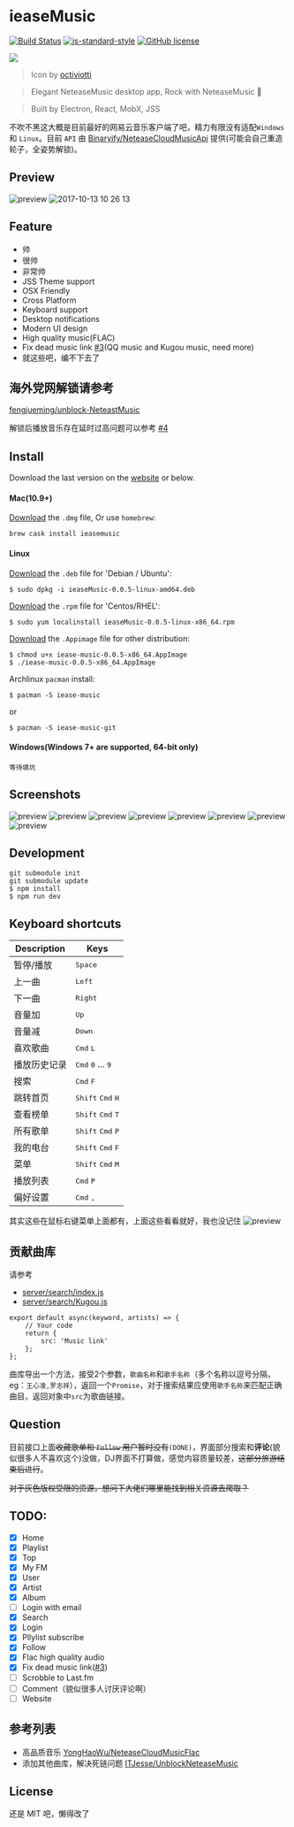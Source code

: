 # ieaseMusic

[![Build Status](https://travis-ci.org/trazyn/ieaseMusic.svg?branch=master)](https://travis-ci.org/trazyn/ieaseMusic)
[![js-standard-style](https://img.shields.io/badge/code%20style-standard-brightgreen.svg)](http://standardjs.com)
[![GitHub license](https://img.shields.io/badge/license-MIT-blue.svg)](https://raw.githubusercontent.com/trazyn/ieaseMusic/master/LICENSE)


<img src="https://github.com/trazyn/ieaseMusic/blob/master/resource/128x128.png" />

> Icon by [octiviotti](https://octiviotti.deviantart.com/)

> Elegant NeteaseMusic desktop app, Rock with NeteaseMusic :metal:

> Built by Electron, React, MobX, JSS


不吹不黑这大概是目前最好的网易云音乐客户端了吧，精力有限没有适配`Windows`和 `Linux`。目前 `API` 由 [Binaryify/NeteaseCloudMusicApi](https://github.com/Binaryify/NeteaseCloudMusicApi) 提供(可能会自己重造轮子，全姿势解锁)。


## Preview

![preview](https://github.com/trazyn/ieaseMusic/blob/master/screenshots/preview.gif)
![2017-10-13 10 26 13](https://user-images.githubusercontent.com/1774898/31527631-3aab6178-b001-11e7-8633-c2cbb7b4af2a.gif)

## Feature
- 帅
- 很帅
- 非常帅
- JSS Theme support
- OSX Friendly
- Cross Platform
- Keyboard support
- Desktop notifications
- Modern UI design
- High quality music(FLAC)
- Fix dead music link [#3](https://github.com/trazyn/ieaseMusic/issues/3)(QQ music and Kugou music, need more)
- 就这些吧，编不下去了

## 海外党网解锁请参考

[fengjueming/unblock-NeteastMusic](https://github.com/fengjueming/unblock-NeteastMusic)

解锁后播放音乐存在延时过高问题可以参考 [#4](https://github.com/trazyn/ieaseMusic/issues/4)

## Install

Download the last version on the [website](https://github.com/trazyn/ieaseMusic/releases/latest) or below.

#### Mac(10.9+)
[Download](https://github.com/trazyn/ieaseMusic/releases/download/v1.0.2/ieaseMusic-1.0.2-mac.dmg) the `.dmg` file, Or use `homebrew`:
```
brew cask install ieasemusic
```

#### Linux

[Download](https://github.com/trazyn/ieaseMusic/releases/download/v1.0.2/ieaseMusic-1.0.2-linux-amd64.deb) the `.deb` file for 'Debian / Ubuntu':
```
$ sudo dpkg -i ieaseMusic-0.0.5-linux-amd64.deb
```

[Download](https://github.com/trazyn/ieaseMusic/releases/download/v1.0.2/ieaseMusic-1.0.2-linux-x86_64.rpm) the `.rpm` file for 'Centos/RHEL':
```
$ sudo yum localinstall ieaseMusic-0.0.5-linux-x86_64.rpm
```

[Download](https://github.com/trazyn/ieaseMusic/releases/download/v1.0.2/iease-music-1.0.2-x86_64.AppImage) the `.Appimage` file for other distribution:
```
$ chmod u+x iease-music-0.0.5-x86_64.AppImage
$ ./iease-music-0.0.5-x86_64.AppImage
```

Archlinux `pacman` install:
```
$ pacman -S iease-music

```
or
```
$ pacman -S iease-music-git
```

#### Windows(Windows 7+ are supported, 64-bit only)
`等待填坑`

## Screenshots

![preview](https://github.com/trazyn/ieaseMusic/blob/master/screenshots/home.png)
![preview](https://github.com/trazyn/ieaseMusic/blob/master/screenshots/menu.png)
![preview](https://github.com/trazyn/ieaseMusic/blob/master/screenshots/nextup.png)
![preview](https://github.com/trazyn/ieaseMusic/blob/master/screenshots/player.png)
![preview](https://github.com/trazyn/ieaseMusic/blob/master/screenshots/artist.png)
![preview](https://github.com/trazyn/ieaseMusic/blob/master/screenshots/fm.png)
![preview](https://github.com/trazyn/ieaseMusic/blob/master/screenshots/playlist.png)
![preview](https://github.com/trazyn/ieaseMusic/blob/master/screenshots/preferences.png)

## Development
```
git submodule init
git submodule update
$ npm install
$ npm run dev
```

## Keyboard shortcuts

Description            | Keys
-----------------------| -----------------------
暂停/播放              | <kbd>Space</kbd>
上一曲                 | <kbd>Left</kbd>
下一曲                 | <kbd>Right</kbd>
音量加                 | <kbd>Up</kbd>
音量减                 | <kbd>Down</kbd>
喜欢歌曲               | <kbd>Cmd</kbd> <kbd>L</kbd>
播放历史记录           | <kbd>Cmd</kbd> <kbd>0</kbd> ... <kbd>9</kbd>
搜索                   | <kbd>Cmd</kbd> <kbd>F</kbd>
跳转首页               | <kbd>Shift</kbd> <kbd>Cmd</kbd> <kbd>H</kbd>
查看榜单               | <kbd>Shift</kbd> <kbd>Cmd</kbd> <kbd>T</kbd>
所有歌单               | <kbd>Shift</kbd> <kbd>Cmd</kbd> <kbd>P</kbd>
我的电台               | <kbd>Shift</kbd> <kbd>Cmd</kbd> <kbd>F</kbd>
菜单                   | <kbd>Shift</kbd> <kbd>Cmd</kbd> <kbd>M</kbd>
播放列表               | <kbd>Cmd</kbd> <kbd>P</kbd>
偏好设置               | <kbd>Cmd</kbd> <kbd>,</kbd>

其实这些在鼠标右键菜单上面都有，上面这些看看就好，我也没记住
![preview](https://github.com/trazyn/ieaseMusic/blob/master/screenshots/contextmenu.png)

## 贡献曲库
请参考
- [server/search/index.js](https://github.com/trazyn/ieaseMusic/blob/master/server/search/index.js)
- [server/search/Kugou.js](https://github.com/trazyn/ieaseMusic/blob/master/server/search/Kugou.js)

```
export default async(keyword, artists) => {
    // Your code
    return {
        src: 'Music link'
    };
};
```

曲库导出一个方法，接受2个参数，`歌曲名称`和`歌手名称`（多个名称以逗号分隔，eg：`王心凌,罗志祥`），返回一个`Promise`，对于搜索结果应使用`歌手名称`来匹配正确曲目，返回对象中`src`为歌曲链接。

## Question

目前接口上面~~收藏歌单和 `Follow` 用户暂时没有~~`(DONE)`，界面部分搜索和**评论**(貌似很多人不喜欢这个)没做，DJ界面不打算做，感觉内容质量较差，~~这部分旅游结束后进行~~。

~~对于灰色版权受限的资源，想问下大佬们哪里能找到相关资源去爬取？~~

## TODO:
- [x] Home
- [x] Playlist
- [x] Top
- [x] My FM
- [x] User
- [x] Artist
- [x] Album
- [ ] Login with email
- [x] Search
- [x] Login
- [x] Pllylist subscribe
- [x] Follow
- [x] Flac high quality audio
- [x] Fix dead music link([#3](https://github.com/trazyn/ieaseMusic/issues/3))
- [ ] Scrobble to Last.fm
- [ ] Comment（貌似很多人讨厌评论啊）
- [ ] Website

## 参考列表
- 高品质音乐
  [YongHaoWu/NeteaseCloudMusicFlac](https://github.com/YongHaoWu/NeteaseCloudMusicFlac)
- 添加其他曲库，解决死链问题
  [ITJesse/UnblockNeteaseMusic](https://github.com/ITJesse/UnblockNeteaseMusic)

## License
还是 MIT 吧，懒得改了
